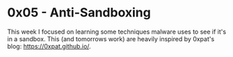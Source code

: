 # 0x05 - Anti-Sandboxing
This week I focused on learning some techniques malware uses to see if it's in a sandbox. This (and tomorrows work) are heavily inspired by 0xpat's blog: https://0xpat.github.io/.